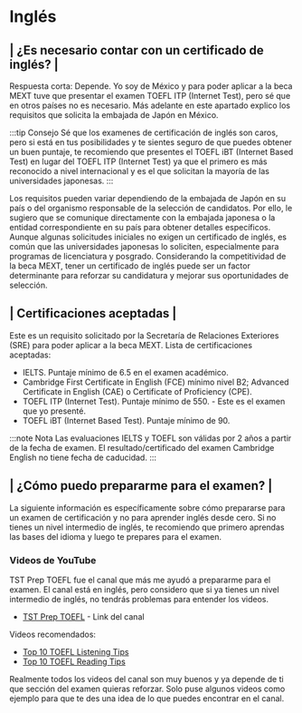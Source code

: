 # Inglés

## | ¿Es necesario contar con un certificado de inglés? |
Respuesta corta: Depende. Yo soy de México y para poder aplicar a la beca MEXT tuve que presentar el examen TOEFL ITP (Internet Test), pero sé que en otros países no es necesario. Más adelante en este apartado explico los requisitos que solicita la embajada de Japón en México.

:::tip Consejo 
Sé que los examenes de certificación de inglés son caros, pero si está en tus posibilidades y te sientes seguro de que puedes obtener un buen puntaje, te recomiendo que presentes el TOEFL iBT (Internet Based Test) en lugar del TOEFL ITP (Internet Test) ya que el primero es más reconocido a nivel internacional y es el que solicitan la mayoría de las universidades japonesas. 
:::

Los requisitos pueden variar dependiendo de la embajada de Japón en su país o del organismo responsable de la selección de candidatos. Por ello, le sugiero que se comunique directamente con la embajada japonesa o la entidad correspondiente en su país para obtener detalles específicos. Aunque algunas solicitudes iniciales no exigen un certificado de inglés, es común que las universidades japonesas lo soliciten, especialmente para programas de licenciatura y posgrado. Considerando la competitividad de la beca MEXT, tener un certificado de inglés puede ser un factor determinante para reforzar su candidatura y mejorar sus oportunidades de selección.

## | Certificaciones aceptadas |
Este es un requisito solicitado por la Secretaría de Relaciones Exteriores (SRE) para poder aplicar a la beca MEXT. Lista de certificaciones aceptadas:
* IELTS. Puntaje mínimo de 6.5 en el examen académico.
* Cambridge First Certificate in English (FCE) mínimo nivel B2; Advanced Certificate in English (CAE) o Certificate of Proficiency (CPE).
* TOEFL ITP (Internet Test). Puntaje mínimo de 550. - Este es el examen que yo presenté.
* TOEFL iBT (Internet Based Test). Puntaje mínimo de 90. ​

:::note Nota
Las evaluaciones IELTS y TOEFL son válidas por 2 años a partir de la fecha de examen. El resultado/certificado del examen Cambridge English no tiene fecha de caducidad.
:::

## | ¿Cómo puedo prepararme para el examen? |
La siguiente información es específicamente sobre cómo prepararse para un examen de certificación y no para aprender inglés desde cero. Si no tienes un nivel intermedio de inglés, te recomiendo que primero aprendas las bases del idioma y luego te prepares para el examen.

### Videos de YouTube
TST Prep TOEFL fue el canal que más me ayudó a prepararme para el examen. El canal está en inglés, pero considero que si ya tienes un nivel intermedio de inglés, no tendrás problemas para entender los videos. 

* [TST Prep TOEFL](https://www.youtube.com/@TSTPrep) - Link del canal

Videos recomendados:
* [Top 10 TOEFL Listening Tips](https://www.youtube.com/watch?v=b1kPX7X-quI)
* [Top 10 TOEFL Reading Tips](https://www.youtube.com/watch?v=dBIix5rR4Nc)

Realmente todos los videos del canal son muy buenos y ya depende de ti que sección del examen quieras reforzar. Solo puse algunos videos como ejemplo para que te des una idea de lo que puedes encontrar en el canal.

